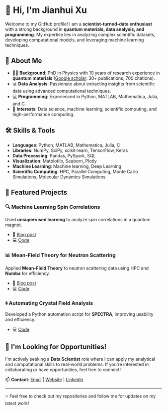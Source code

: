 <!--
**jh-xu/jh-xu** is a ✨ _special_ ✨ repository because its `README.md` (this file) appears on your GitHub profile.

Here are some ideas to get you started:

- 🔭 I’m currently working on ...
- 🌱 I’m currently learning ...
- 👯 I’m looking to collaborate on ...
- 🤔 I’m looking for help with ...
- 💬 Ask me about ...
- 📫 How to reach me: ...
- 😄 Pronouns: ...
- ⚡ Fun fact: ...
-->
# 👋 Hi, I'm Jianhui Xu

Welcome to my GitHub profile! I am a **scientist-turned-data enthusiast** with a strong background in **quantum materials, data analysis, and programming**. My expertise lies in analyzing complex scientific datasets, developing computational models, and leveraging machine learning techniques.

## 🔬 About Me
- 🧑‍🔬 **Background**: PhD in Physics with 10 years of research experience in **quantum materials** ([Google scholar](https://scholar.google.de/citations?user=Q_3Ayi8AAAAJ&hl=en): 30+ publications, 700 citations).
- 📊 **Data Analysis**: Passionate about extracting insights from scientific data using advanced computational techniques.
- 💻 **Programming**: Experienced in Python, MATLAB, Mathematica, Julia, and C.
- 🚀 **Interests**: Data science, machine learning, scientific computing, and high-performance computing.

## 🛠️ Skills & Tools
- **Languages**: Python, MATLAB, Mathematica, Julia, C
- **Libraries**: NumPy, SciPy, scikit-learn, TensorFlow, Keras  
- **Data Processing**: Pandas, PySpark, SQL
- **Visualization**: Matplotlib, Seaborn, Plotly
- **Machine Learning**: Machine learning, Deep Learning
- **Scientific Computing**: HPC, Parallel Computing, Monte Carlo Simulations, Molecular Dynamics Simulations

## 📌 Featured Projects
### 🔍 Machine Learning Spin Correlations
Used **unsupervised learning** to analyze spin correlations in a quantum magnet.
- 📖 [Blog post](https://jh-xu.github.io/posts/Machine-learning-correlations-of-vectors)
- 💻 [Code](https://github.com/jh-xu/Scientific_data_analysis/blob/main/Reverse_Monte_Carlo_analysis/Gd2Hf2O7/Machine_learning.ipynb)

### 📊 Mean-Field Theory for Neutron Scattering
Applied **Mean-Field Theory** to neutron scattering data using HPC and **Numba** for efficiency.
- 📖 [Blog post](https://jh-xu.github.io/posts/Mean-field-calculation-for-spin-models)
- 💻 [Code](https://github.com/jh-xu/Scientific_data_analysis/blob/main/Reverse_Monte_Carlo_analysis/Gd2Hf2O7/Mean_field_analysis_with_Python_at_RWTH_HPC_center/Mean_field.ipynb)

### 🌀 Automating Crystal Field Analysis
Developed a Python automation script for **SPECTRA**, improving usability and efficiency.
- 💻 [Code](https://github.com/jh-xu/Scientific_data_analysis/blob/main/Crystal_field/Sm2Zr2O7_Winpexpect_call_Spectre.ipynb)

## 🚀 I'm Looking for Opportunities!
I'm actively seeking a **Data Scientist** role where I can apply my analytical and computational skills to real-world problems. If you're interested in collaborating or have opportunities, feel free to connect!

📫 **Contact**: [Email](mailto:jhxupku@gmail.com) | [Website](https://jh-xu.github.io/) | [LinkedIn](https://www.linkedin.com/in/jh-xu/)

---

⭐ Feel free to check out my repositories and follow me for updates on my latest work!
